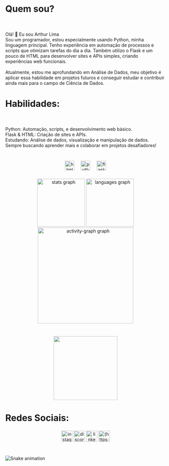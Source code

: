 <h1 align="left">Quem sou?</h1>

###

<br clear="both">

<p align="left">Olá! 👋 Eu sou Arthur Lima<br>Sou um programador, estou especialmente usando Python, minha linguagem principal. Tenho experiência em automação de processos e scripts que otimizam tarefas do dia a dia. Também utilizo o Flask e um pouco de HTML para desenvolver sites e APIs simples, criando experiências web funcionais.<br><br>Atualmente, estou me aprofundando em Análise de Dados, meu objetivo é aplicar essa habilidade em projetos futuros e conseguir estudar e contribuir ainda mais para o campo de Ciência de Dados.</p>

###

<h1 align="left">Habilidades:</h1>

###

<br clear="both">

<p align="left">Python: Automação, scripts, e desenvolvimento web básico.<br>Flask & HTML: Criação de sites e APIs.<br>Estudando: Análise de dados, visualização e manipulação de dados.<br>Sempre buscando aprender mais e colaborar em projetos desafiadores!</p>

###

<br clear="both">

<div align="center">
  <img src="https://cdn.jsdelivr.net/gh/devicons/devicon/icons/html5/html5-original.svg" height="30" alt="html5 logo"  />
  <img width="12" />
  <img src="https://cdn.jsdelivr.net/gh/devicons/devicon/icons/python/python-original.svg" height="30" alt="python logo"  />
  <img width="12" />
  <img src="https://cdn.jsdelivr.net/gh/devicons/devicon/icons/flask/flask-original.svg" height="30" alt="flask logo"  />
</div>

###

<div align="center">
  <img src="https://github-readme-stats.vercel.app/api?username=limmazk&hide_title=false&hide_rank=false&show_icons=true&include_all_commits=true&count_private=true&disable_animations=false&theme=dracula&locale=pt-br&hide_border=false&order=1" height="150" alt="stats graph"  />
  <img src="https://github-readme-stats.vercel.app/api/top-langs?username=limmazk&locale=pt-br&hide_title=false&layout=compact&card_width=320&langs_count=5&theme=dracula&hide_border=false&order=2" height="150" alt="languages graph"  />
  <img src="https://github-readme-activity-graph.vercel.app/graph?username=limmazk&radius=16&theme=react&area=true&order=5" height="300" alt="activity-graph graph"  />
</div>

###

<br clear="both">

<div align="center">
  <img height="200" src="https://i.giphy.com/media/v1.Y2lkPTc5MGI3NjExc3Jpc3Z1YjZrZWU1a20yc3lkYTVzc2c2cTdpM3pvZjZjaWpucmQzYSZlcD12MV9pbnRlcm5hbF9naWZfYnlfaWQmY3Q9Zw/bGgsc5mWoryfgKBx1u/giphy.gif"  />
</div>

###

<h1 align="left">Redes Sociais:</h1>

###

<div align="center">
  <img src="https://img.shields.io/static/v1?message=Instagram&logo=instagram&label=&color=E4405F&logoColor=white&labelColor=&style=for-the-badge" height="35" alt="instagram logo"  />
  <img src="https://img.shields.io/static/v1?message=Discord&logo=discord&label=&color=7289DA&logoColor=white&labelColor=&style=for-the-badge" height="35" alt="discord logo"  />
  <img src="https://img.shields.io/static/v1?message=LinkedIn&logo=linkedin&label=&color=0077B5&logoColor=white&labelColor=&style=for-the-badge" height="35" alt="linkedin logo"  />
  <img src="https://img.shields.io/static/v1?message=Gmail&logo=gmail&label=&color=D14836&logoColor=white&labelColor=&style=for-the-badge" height="35" alt="(https://mail.google.com/mail/u/0/#inbox)"  />
</div>

###

<br clear="both">

<img src="https://raw.githubusercontent.com/limmazk/limmazk/output/snake.svg" alt="Snake animation" />

###
